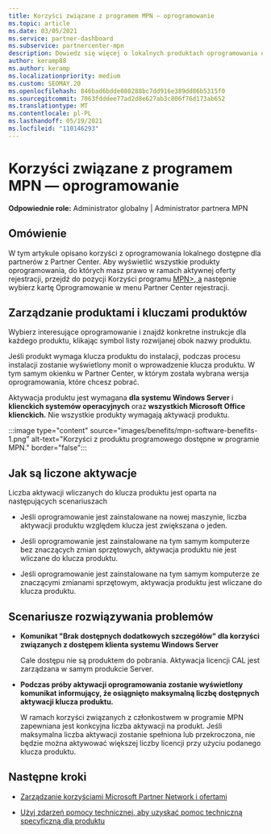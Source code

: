 ```yaml
---
title: Korzyści związane z programem MPN — oprogramowanie
ms.topic: article
ms.date: 03/05/2021
ms.service: partner-dashboard
ms.subservice: partnercenter-mpn
description: Dowiedz się więcej o lokalnych produktach oprogramowania oferowanych jako Microsoft Partner Network (MPN)
author: keramp88
ms.author: keramp
ms.localizationpriority: medium
ms.custom: SEOMAY.20
ms.openlocfilehash: 846bad6bdde080288bc7dd916e389dd86b5315f0
ms.sourcegitcommit: 7063fdddee77ad2d8e627ab3c806f76d173ab652
ms.translationtype: MT
ms.contentlocale: pl-PL
ms.lasthandoff: 05/19/2021
ms.locfileid: "110146293"
---
```

# <a name="mpn-benefits---software"></a>Korzyści związane z programem MPN — oprogramowanie

**Odpowiednie role:** Administrator globalny | Administrator partnera MPN

## <a name="overview"></a>Omówienie

W tym artykule opisano korzyści z oprogramowania lokalnego dostępne dla partnerów z Partner Center. Aby wyświetlić wszystkie produkty oprogramowania, do których masz prawo w ramach aktywnej oferty rejestracji, przejdź do pozycji Korzyści programu  [MPN>, a](https://partner.microsoft.com/dashboard/mpn/membership/benefits/software) następnie wybierz kartę Oprogramowanie w menu Partner Center rejestracji.  

## <a name="manage-software-products-and-product-keys"></a>Zarządzanie produktami i kluczami produktów

Wybierz interesujące oprogramowanie i znajdź konkretne instrukcje dla każdego produktu, klikając symbol listy rozwijanej obok nazwy produktu.

Jeśli produkt wymaga klucza produktu do instalacji, podczas procesu instalacji zostanie wyświetlony monit o wprowadzenie klucza produktu. W tym samym okienku w Partner Center, w którym została wybrana wersja oprogramowania, które chcesz pobrać.

Aktywacja produktu jest wymagana **dla systemu Windows Server** i **klienckich systemów operacyjnych** oraz **wszystkich Microsoft Office klienckich.** Nie wszystkie produkty wymagają aktywacji produktu.

:::image type="content" source="images/benefits/mpn-software-benefits-1.png" alt-text="Korzyści z produktu programowego dostępne w programie MPN." border="false":::

## <a name="how-activations-are-counted"></a>Jak są liczone aktywacje

Liczba aktywacji wliczanych do klucza produktu jest oparta na następujących scenariuszach

- Jeśli oprogramowanie jest zainstalowane na nowej maszynie, liczba aktywacji produktu względem klucza jest zwiększana o jeden.
 
- Jeśli oprogramowanie jest zainstalowane na tym samym komputerze bez znaczących zmian sprzętowych, aktywacja produktu nie jest wliczane do klucza produktu.

- Jeśli oprogramowanie jest zainstalowane na tym samym komputerze ze znaczącymi zmianami sprzętowym, aktywacja produktu jest wliczane do klucza produktu.

## <a name="troubleshooting-scenarios"></a>Scenariusze rozwiązywania problemów

- **Komunikat "Brak dostępnych dodatkowych szczegółów" dla korzyści związanych z dostępem klienta systemu Windows Server**

    Cale dostępu nie są produktem do pobrania. Aktywacja licencji CAL jest zarządzana w samym produkcie Server.

- **Podczas próby aktywacji oprogramowania zostanie wyświetlony komunikat informujący, że osiągnięto maksymalną liczbę dostępnych aktywacji klucza produktu.**

    W ramach korzyści związanych z członkostwem w programie MPN zapewniana jest konkcyjna liczba aktywacji na produkt. Jeśli maksymalna liczba aktywacji zostanie spełniona lub przekroczona, nie będzie można aktywować większej liczby licencji przy użyciu podanego klucza produktu.


 ## <a name="next-steps"></a>Następne kroki

- [Zarządzanie korzyściami Microsoft Partner Network i ofertami](manage-your-partner-network-benefits.md)

- [Użyj zdarzeń pomocy technicznej, aby uzyskać pomoc techniczną specyficzną dla produktu](mpn-benefits-technical-support.md)



